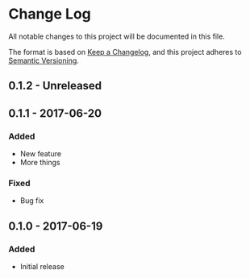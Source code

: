 # Change Log

All notable changes to this project will be documented in this file.

The format is based on [Keep a Changelog](https://keepachangelog.com/en/1.1.0/),
and this project adheres to [Semantic Versioning](https://semver.org/spec/v2.0.0.html).

## 0.1.2 - Unreleased

## 0.1.1 - 2017-06-20


### Added
- New feature
- More things





### Fixed
- Bug fix

## 0.1.0 - 2017-06-19
### Added
- Initial release
